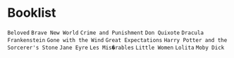 # Booklist

```Beloved```
```Brave New World```
```Crime and Punishment```
```Don Quixote```
```Dracula```
```Frankenstein```
```Gone with the Wind```
```Great Expectations```
```Harry Potter and the Sorcerer's Stone```
```Jane Eyre```
```Les Mis�rables```
```Little Women```
```Lolita```
```Moby Dick```
